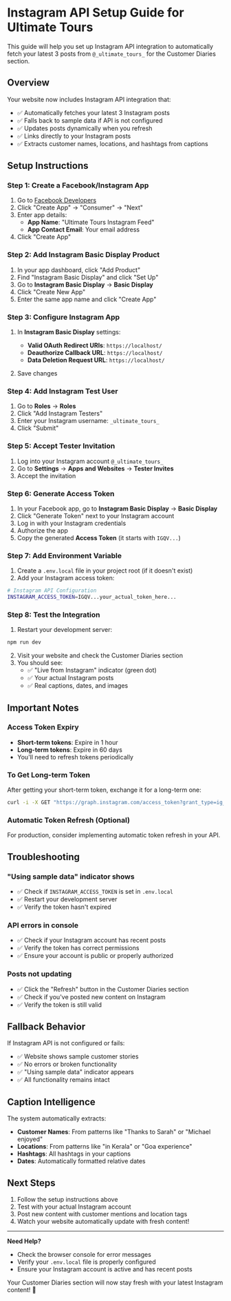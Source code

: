 # Instagram API Setup Guide for Ultimate Tours

This guide will help you set up Instagram API integration to automatically fetch your latest 3 posts from `@_ultimate_tours_` for the Customer Diaries section.

## Overview

Your website now includes Instagram API integration that:

- ✅ Automatically fetches your latest 3 Instagram posts
- ✅ Falls back to sample data if API is not configured
- ✅ Updates posts dynamically when you refresh
- ✅ Links directly to your Instagram posts
- ✅ Extracts customer names, locations, and hashtags from captions

## Setup Instructions

### Step 1: Create a Facebook/Instagram App

1. Go to [Facebook Developers](https://developers.facebook.com/)
2. Click "Create App" → "Consumer" → "Next"
3. Enter app details:
   - **App Name**: "Ultimate Tours Instagram Feed"
   - **App Contact Email**: Your email address
4. Click "Create App"

### Step 2: Add Instagram Basic Display Product

1. In your app dashboard, click "Add Product"
2. Find "Instagram Basic Display" and click "Set Up"
3. Go to **Instagram Basic Display** → **Basic Display**
4. Click "Create New App"
5. Enter the same app name and click "Create App"

### Step 3: Configure Instagram App

1. In **Instagram Basic Display** settings:

   - **Valid OAuth Redirect URIs**: `https://localhost/`
   - **Deauthorize Callback URL**: `https://localhost/`
   - **Data Deletion Request URL**: `https://localhost/`

2. Save changes

### Step 4: Add Instagram Test User

1. Go to **Roles** → **Roles**
2. Click "Add Instagram Testers"
3. Enter your Instagram username: `_ultimate_tours_`
4. Click "Submit"

### Step 5: Accept Tester Invitation

1. Log into your Instagram account `@_ultimate_tours_`
2. Go to **Settings** → **Apps and Websites** → **Tester Invites**
3. Accept the invitation

### Step 6: Generate Access Token

1. In your Facebook app, go to **Instagram Basic Display** → **Basic Display**
2. Click "Generate Token" next to your Instagram account
3. Log in with your Instagram credentials
4. Authorize the app
5. Copy the generated **Access Token** (it starts with `IGQV...`)

### Step 7: Add Environment Variable

1. Create a `.env.local` file in your project root (if it doesn't exist)
2. Add your Instagram access token:

```bash
# Instagram API Configuration
INSTAGRAM_ACCESS_TOKEN=IGQV...your_actual_token_here...
```

### Step 8: Test the Integration

1. Restart your development server:

```bash
npm run dev
```

2. Visit your website and check the Customer Diaries section
3. You should see:
   - ✅ "Live from Instagram" indicator (green dot)
   - ✅ Your actual Instagram posts
   - ✅ Real captions, dates, and images

## Important Notes

### Access Token Expiry

- **Short-term tokens**: Expire in 1 hour
- **Long-term tokens**: Expire in 60 days
- You'll need to refresh tokens periodically

### To Get Long-term Token

After getting your short-term token, exchange it for a long-term one:

```bash
curl -i -X GET "https://graph.instagram.com/access_token?grant_type=ig_exchange_token&client_secret=YOUR_APP_SECRET&access_token=YOUR_SHORT_TERM_TOKEN"
```

### Automatic Token Refresh (Optional)

For production, consider implementing automatic token refresh in your API.

## Troubleshooting

### "Using sample data" indicator shows

- ✅ Check if `INSTAGRAM_ACCESS_TOKEN` is set in `.env.local`
- ✅ Restart your development server
- ✅ Verify the token hasn't expired

### API errors in console

- ✅ Check if your Instagram account has recent posts
- ✅ Verify the token has correct permissions
- ✅ Ensure your account is public or properly authorized

### Posts not updating

- ✅ Click the "Refresh" button in the Customer Diaries section
- ✅ Check if you've posted new content on Instagram
- ✅ Verify the token is still valid

## Fallback Behavior

If Instagram API is not configured or fails:

- ✅ Website shows sample customer stories
- ✅ No errors or broken functionality
- ✅ "Using sample data" indicator appears
- ✅ All functionality remains intact

## Caption Intelligence

The system automatically extracts:

- **Customer Names**: From patterns like "Thanks to Sarah" or "Michael enjoyed"
- **Locations**: From patterns like "in Kerala" or "Goa experience"
- **Hashtags**: All hashtags in your captions
- **Dates**: Automatically formatted relative dates

## Next Steps

1. Follow the setup instructions above
2. Test with your actual Instagram account
3. Post new content with customer mentions and location tags
4. Watch your website automatically update with fresh content!

---

**Need Help?**

- Check the browser console for error messages
- Verify your `.env.local` file is properly configured
- Ensure your Instagram account is active and has recent posts

Your Customer Diaries section will now stay fresh with your latest Instagram content! 🎉
